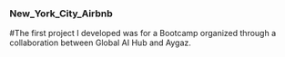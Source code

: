 ### New_York_City_Airbnb

#The first project I developed was for a Bootcamp organized through a collaboration between Global AI Hub and Aygaz.
